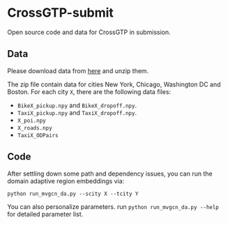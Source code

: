 # CrossGTP-submit
Open source code and data for CrossGTP in submission. 

## Data
Please download data from [here](https://drive.google.com/file/d/1knOIvI6BUpp-A2AZQY-8xh07qTf7t5tC/view?usp=sharing) and unzip them. 

The zip file contain data for cities New York, Chicago, Washington DC and Boston. For each city `X`, there are the following data files:
- `BikeX_pickup.npy` and `BikeX_dropoff.npy`. 
- `TaxiX_pickup.npy` and `TaxiX_dropoff.npy`. 
- `X_poi.npy`
- `X_roads.npy`
- `TaxiX_ODPairs`

## Code

After settling down some path and dependency issues, you can run the domain adaptive region embeddings via: 

`python run_mvgcn_da.py --scity X --tcity Y`

You can also personalize parameters. run `python run_mvgcn_da.py --help` for detailed parameter list.
